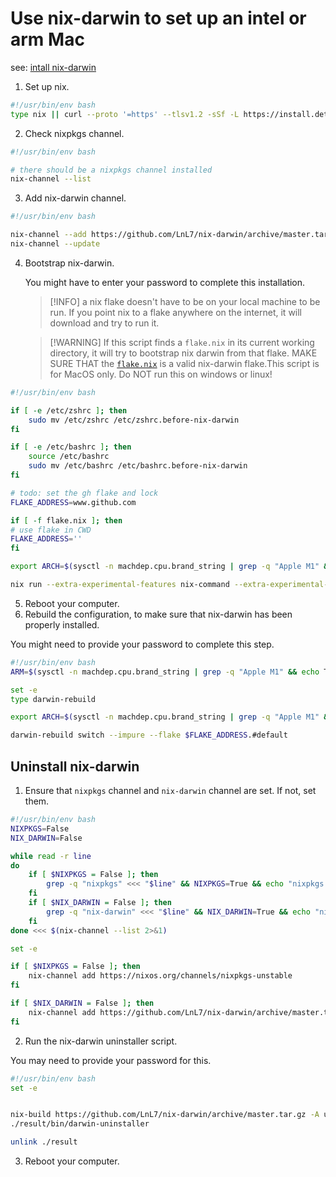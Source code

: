 # Use nix-darwin to set up an intel or arm Mac

see: [intall nix-darwin](https://github.com/LnL7/nix-darwin)

1. Set up nix.

```bash {"id":"01HXD2VRM11RWRR1S6ERSGPVVH"}
#!/usr/bin/env bash
type nix || curl --proto '=https' --tlsv1.2 -sSf -L https://install.determinate.systems/nix | sh -s -- install
```

2. Check nixpkgs channel.

```bash {"id":"01HXD2VRM11RWRR1S6ETVSJY5C"}
#!/usr/bin/env bash

# there should be a nixpkgs channel installed
nix-channel --list
```

3. Add nix-darwin channel.

```bash {"id":"01HXD2VRM11RWRR1S6EW07HZSS"}
#!/usr/bin/env bash

nix-channel --add https://github.com/LnL7/nix-darwin/archive/master.tar.gz
nix-channel --update
```

4. Bootstrap nix-darwin.

   You might have to enter your password to complete this installation.

   > [!INFO] a nix flake doesn't have to be on your local machine to be run. If you point nix to a flake anywhere on the internet, it will download and try to run it.

   > [!WARNING] If this script finds a `flake.nix` in its current working directory, it will try to bootstrap nix darwin from that flake. MAKE SURE THAT the [`flake.nix`](flake.nix) is a valid nix-darwin flake.This script is for MacOS only. Do NOT run this on windows or linux!

```bash {"id":"01HXD2VRM11RWRR1S6EXYD2JV0"}
#!/usr/bin/env bash

if [ -e /etc/zshrc ]; then
    sudo mv /etc/zshrc /etc/zshrc.before-nix-darwin
fi

if [ -e /etc/bashrc ]; then
    source /etc/bashrc
    sudo mv /etc/bashrc /etc/bashrc.before-nix-darwin
fi

# todo: set the gh flake and lock
FLAKE_ADDRESS=www.github.com

if [ -f flake.nix ]; then
# use flake in CWD
FLAKE_ADDRESS=''
fi

export ARCH=$(sysctl -n machdep.cpu.brand_string | grep -q "Apple M1" && echo "aarch64-darwin" || echo "x86_64-darwin")

nix run --extra-experimental-features nix-command --extra-experimental-features flakes --extra-experimental-features configurable-impure-env nix-darwin -- switch --impure --flake $FLAKE_ADDRESS.#default
```

5. Reboot your computer.
6. Rebuild the configuration, to make sure that nix-darwin has been properly installed.

You might need to provide your password to complete this step.

```bash {"id":"01HXD2VRM11RWRR1S6F1PHAHSJ"}
#!/usr/bin/env bash
ARM=$(sysctl -n machdep.cpu.brand_string | grep -q "Apple M1" && echo True || echo False)

set -e
type darwin-rebuild

export ARCH=$(sysctl -n machdep.cpu.brand_string | grep -q "Apple M1" && echo "aarch64-darwin" || echo "x86_64-darwin")

darwin-rebuild switch --impure --flake $FLAKE_ADDRESS.#default
```

## Uninstall nix-darwin

1. Ensure that `nixpkgs` channel and `nix-darwin` channel are set. If not, set them.

```bash {"id":"01HXD2VRM11RWRR1S6F4ZSTWZ4"}
#!/usr/bin/env bash
NIXPKGS=False
NIX_DARWIN=False

while read -r line
do
    if [ $NIXPKGS = False ]; then
        grep -q "nixpkgs" <<< "$line" && NIXPKGS=True && echo "nixpkgs channel: $line"
    fi
    if [ $NIX_DARWIN = False ]; then
        grep -q "nix-darwin" <<< "$line" && NIX_DARWIN=True && echo "nix-darwin channel: $line"
    fi
done <<< $(nix-channel --list 2>&1)

set -e

if [ $NIXPKGS = False ]; then
    nix-channel add https://nixos.org/channels/nixpkgs-unstable
fi

if [ $NIX_DARWIN = False ]; then
    nix-channel add https://github.com/LnL7/nix-darwin/archive/master.tar.gz
fi
```

2. Run the nix-darwin uninstaller script.

You may need to provide your password for this.

```bash {"id":"01HXD2VRM11RWRR1S6F6VEZ85D"}
#!/usr/bin/env bash
set -e


nix-build https://github.com/LnL7/nix-darwin/archive/master.tar.gz -A uninstaller
./result/bin/darwin-uninstaller

unlink ./result

```

3. Reboot your computer.
